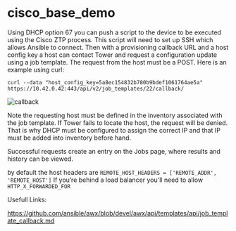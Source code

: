 # cisco_base_demo

Using DHCP option 67 you can push a script to the device to be executed using the Cisco ZTP process. This script will need to set up SSH which allows Ansible to connect. Then with a provisioning callback URL and a host config key a host can contact Tower and request a configuration update using a job template. The request from the host must be a POST. Here is an example using curl:

```curl --data "host_config_key=5a8ec154832b780b9bdef1061764ae5a" https://10.42.0.42:443/api/v2/job_templates/22/callback/```


![callback][1]

Note the requesting host must be defined in the inventory associated with the job template. If Tower fails to locate the host, the request will be denied. That is why DHCP must be configured to assign the correct IP and that IP must be added into inventory before hand.

Successful requests create an entry on the Jobs page, where results and history can be viewed.


by default the host headers are  `REMOTE_HOST_HEADERS = ['REMOTE_ADDR', 'REMOTE_HOST']`
If you’re behind a load balancer you'll need to allow `HTTP_X_FORWARDED_FOR`


Usefull Links:

https://github.com/ansible/awx/blob/devel/awx/api/templates/api/job_template_callback.md




[1]: readme_pics/callback.jpg
